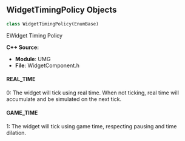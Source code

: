 ## WidgetTimingPolicy Objects

```python
class WidgetTimingPolicy(EnumBase)
```

EWidget Timing Policy

**C++ Source:**

- **Module**: UMG
- **File**: WidgetComponent.h

<a id="unreal.WidgetTimingPolicy.REAL_TIME"></a>

#### REAL_TIME

0: The widget will tick using real time. When not ticking, real time will accumulate and be simulated on the next tick.

<a id="unreal.WidgetTimingPolicy.GAME_TIME"></a>

#### GAME_TIME

1: The widget will tick using game time, respecting pausing and time dilation.

<a id="unreal.WidgetBlendMode"></a>